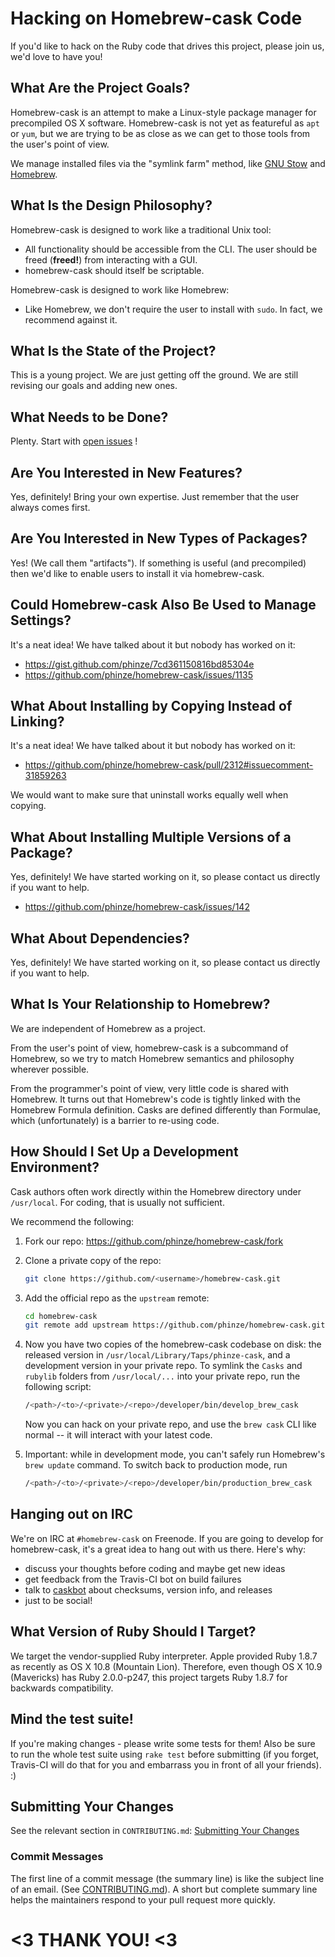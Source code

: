 # Hacking on Homebrew-cask Code

If you'd like to hack on the Ruby code that drives this project, please
join us, we'd love to have you!

## What Are the Project Goals?

Homebrew-cask is an attempt to make a Linux-style package manager for
precompiled OS X software. Homebrew-cask is not yet as featureful as
`apt` or `yum`, but we are trying to be as close as we can get to those
tools from the user's point of view.

We manage installed files via the "symlink farm" method, like [GNU Stow](http://www.gnu.org/software/stow/)
and [Homebrew](http://brew.sh/).

## What Is the Design Philosophy?

Homebrew-cask is designed to work like a traditional Unix tool:

- All functionality should be accessible from the CLI. The user should
  be freed (**freed!**) from interacting with a GUI.
- homebrew-cask should itself be scriptable.

Homebrew-cask is designed to work like Homebrew:

- Like Homebrew, we don't require the user to install with `sudo`.  In
  fact, we recommend against it.

## What Is the State of the Project?

This is a young project. We are just getting off the ground. We are still
revising our goals and adding new ones.

## What Needs to be Done?

Plenty. Start with [open issues](https://github.com/phinze/homebrew-cask/issues?state=open) !

## Are You Interested in New Features?

Yes, definitely! Bring your own expertise. Just remember that the user
always comes first.

## Are You Interested in New Types of Packages?

Yes! (We call them "artifacts"). If something is useful (and precompiled)
then we'd like to enable users to install it via homebrew-cask.

## Could Homebrew-cask Also Be Used to Manage Settings?

It's a neat idea!  We have talked about it but nobody has worked
on it:

- <https://gist.github.com/phinze/7cd361150816bd85304e>
- <https://github.com/phinze/homebrew-cask/issues/1135>

## What About Installing by Copying Instead of Linking?

It's a neat idea! We have talked about it but nobody has worked on it:

- <https://github.com/phinze/homebrew-cask/pull/2312#issuecomment-31859263>

We would want to make sure that uninstall works equally well when copying.

## What About Installing Multiple Versions of a Package?

Yes, definitely! We have started working on it, so please contact us
directly if you want to help.

- <https://github.com/phinze/homebrew-cask/issues/142>

## What About Dependencies?

Yes, definitely! We have started working on it, so please contact us
directly if you want to help.

## What Is Your Relationship to Homebrew?

We are independent of Homebrew as a project.

From the user's point of view, homebrew-cask is a subcommand of Homebrew,
so we try to match Homebrew semantics and philosophy wherever possible.

From the programmer's point of view, very little code is shared with Homebrew.
It turns out that Homebrew's code is tightly linked with the Homebrew
Formula definition.  Casks are defined differently than Formulae, which
(unfortunately) is a barrier to re-using code.

## How Should I Set Up a Development Environment?

Cask authors often work directly within the Homebrew directory
under `/usr/local`.  For coding, that is usually not sufficient.

We recommend the following:

1. Fork our repo: <https://github.com/phinze/homebrew-cask/fork>
2. Clone a private copy of the repo:

	```bash
	git clone https://github.com/<username>/homebrew-cask.git
	```

3. Add the official repo as the `upstream` remote:

	```bash
	cd homebrew-cask
	git remote add upstream https://github.com/phinze/homebrew-cask.git
	```

4. Now you have two copies of the homebrew-cask codebase on disk: the
   released version in `/usr/local/Library/Taps/phinze-cask`, and a
   development version in your private repo.  To symlink the `Casks`
   and `rubylib` folders from `/usr/local/...` into your private repo,
   run the following script:

	```bash
	/<path>/<to>/<private>/<repo>/developer/bin/develop_brew_cask
	```
   Now you can hack on your private repo, and use the `brew cask`
   CLI like normal -- it will interact with your latest code.

5. Important: while in development mode, you can't safely run
   Homebrew's `brew update` command.  To switch back to production
   mode, run

	```bash
	/<path>/<to>/<private>/<repo>/developer/bin/production_brew_cask
	```

## Hanging out on IRC

We're on IRC at `#homebrew-cask` on Freenode. If you are going to develop for
homebrew-cask, it's a great idea to hang out with us there. Here's why:

- discuss your thoughts before coding and maybe get new ideas
- get feedback from the Travis-CI bot on build failures
- talk to [caskbot](https://github.com/passcod/caskbot) about checksums, version info, and releases
- just to be social!

## What Version of Ruby Should I Target?

We target the vendor-supplied Ruby interpreter. Apple provided Ruby 1.8.7
as recently as OS X 10.8 (Mountain Lion).  Therefore, even though OS X 10.9
(Mavericks) has Ruby 2.0.0-p247, this project targets Ruby 1.8.7 for
backwards compatibility.

## Mind the test suite!

If you're making changes - please write some tests for them! Also be sure to
run the whole test suite using `rake test` before submitting (if you forget,
Travis-CI will do that for you and embarrass you in front of all your friends). :)

## Submitting Your Changes

See the relevant section in `CONTRIBUTING.md`:
[Submitting Your Changes](CONTRIBUTING.md#submitting-your-changes)

### Commit Messages

The first line of a commit message (the summary line) is like the subject
line of an email. (See [CONTRIBUTING.md](CONTRIBUTING.md#commit-messages)).
A short but complete summary line helps the maintainers respond to your
pull request more quickly.

# <3 THANK YOU! <3
